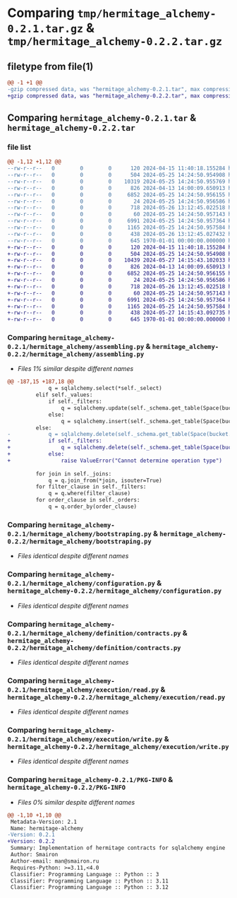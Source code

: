 # Comparing `tmp/hermitage_alchemy-0.2.1.tar.gz` & `tmp/hermitage_alchemy-0.2.2.tar.gz`

## filetype from file(1)

```diff
@@ -1 +1 @@
-gzip compressed data, was "hermitage_alchemy-0.2.1.tar", max compression
+gzip compressed data, was "hermitage_alchemy-0.2.2.tar", max compression
```

## Comparing `hermitage_alchemy-0.2.1.tar` & `hermitage_alchemy-0.2.2.tar`

### file list

```diff
@@ -1,12 +1,12 @@
--rw-r--r--   0        0        0      120 2024-04-15 11:40:18.155284 hermitage_alchemy-0.2.1/README.md
--rw-r--r--   0        0        0      504 2024-05-25 14:24:50.954908 hermitage_alchemy-0.2.1/hermitage_alchemy/__init__.py
--rw-r--r--   0        0        0    10319 2024-05-25 14:24:50.955769 hermitage_alchemy-0.2.1/hermitage_alchemy/assembling.py
--rw-r--r--   0        0        0      826 2024-04-13 14:00:09.650913 hermitage_alchemy-0.2.1/hermitage_alchemy/bootstraping.py
--rw-r--r--   0        0        0     6852 2024-05-25 14:24:50.956155 hermitage_alchemy-0.2.1/hermitage_alchemy/configuration.py
--rw-r--r--   0        0        0       24 2024-05-25 14:24:50.956586 hermitage_alchemy-0.2.1/hermitage_alchemy/definition/__init__.py
--rw-r--r--   0        0        0      718 2024-05-26 13:12:45.022518 hermitage_alchemy-0.2.1/hermitage_alchemy/definition/contracts.py
--rw-r--r--   0        0        0       60 2024-05-25 14:24:50.957143 hermitage_alchemy-0.2.1/hermitage_alchemy/execution/__init__.py
--rw-r--r--   0        0        0     6991 2024-05-25 14:24:50.957364 hermitage_alchemy-0.2.1/hermitage_alchemy/execution/read.py
--rw-r--r--   0        0        0     1165 2024-05-25 14:24:50.957584 hermitage_alchemy-0.2.1/hermitage_alchemy/execution/write.py
--rw-r--r--   0        0        0      438 2024-05-26 13:12:45.027432 hermitage_alchemy-0.2.1/pyproject.toml
--rw-r--r--   0        0        0      645 1970-01-01 00:00:00.000000 hermitage_alchemy-0.2.1/PKG-INFO
+-rw-r--r--   0        0        0      120 2024-04-15 11:40:18.155284 hermitage_alchemy-0.2.2/README.md
+-rw-r--r--   0        0        0      504 2024-05-25 14:24:50.954908 hermitage_alchemy-0.2.2/hermitage_alchemy/__init__.py
+-rw-r--r--   0        0        0    10439 2024-05-27 14:15:43.102033 hermitage_alchemy-0.2.2/hermitage_alchemy/assembling.py
+-rw-r--r--   0        0        0      826 2024-04-13 14:00:09.650913 hermitage_alchemy-0.2.2/hermitage_alchemy/bootstraping.py
+-rw-r--r--   0        0        0     6852 2024-05-25 14:24:50.956155 hermitage_alchemy-0.2.2/hermitage_alchemy/configuration.py
+-rw-r--r--   0        0        0       24 2024-05-25 14:24:50.956586 hermitage_alchemy-0.2.2/hermitage_alchemy/definition/__init__.py
+-rw-r--r--   0        0        0      718 2024-05-26 13:12:45.022518 hermitage_alchemy-0.2.2/hermitage_alchemy/definition/contracts.py
+-rw-r--r--   0        0        0       60 2024-05-25 14:24:50.957143 hermitage_alchemy-0.2.2/hermitage_alchemy/execution/__init__.py
+-rw-r--r--   0        0        0     6991 2024-05-25 14:24:50.957364 hermitage_alchemy-0.2.2/hermitage_alchemy/execution/read.py
+-rw-r--r--   0        0        0     1165 2024-05-25 14:24:50.957584 hermitage_alchemy-0.2.2/hermitage_alchemy/execution/write.py
+-rw-r--r--   0        0        0      438 2024-05-27 14:15:43.092735 hermitage_alchemy-0.2.2/pyproject.toml
+-rw-r--r--   0        0        0      645 1970-01-01 00:00:00.000000 hermitage_alchemy-0.2.2/PKG-INFO
```

### Comparing `hermitage_alchemy-0.2.1/hermitage_alchemy/assembling.py` & `hermitage_alchemy-0.2.2/hermitage_alchemy/assembling.py`

 * *Files 1% similar despite different names*

```diff
@@ -187,15 +187,18 @@
             q = sqlalchemy.select(*self._select)
         elif self._values:
             if self._filters:
                 q = sqlalchemy.update(self._schema.get_table(Space(bucket.name))).values(self._values[0])
             else:
                 q = sqlalchemy.insert(self._schema.get_table(Space(bucket.name))).values(self._values)
         else:
-            q = sqlalchemy.delete(self._schema.get_table(Space(bucket.name)))
+            if self._filters:
+                q = sqlalchemy.delete(self._schema.get_table(Space(bucket.name)))
+            else:
+                raise ValueError("Cannot determine operation type")
 
         for join in self._joins:
             q = q.join_from(*join, isouter=True)
         for filter_clause in self._filters:
             q = q.where(filter_clause)
         for order_clause in self._orders:
             q = q.order_by(order_clause)
```

### Comparing `hermitage_alchemy-0.2.1/hermitage_alchemy/bootstraping.py` & `hermitage_alchemy-0.2.2/hermitage_alchemy/bootstraping.py`

 * *Files identical despite different names*

### Comparing `hermitage_alchemy-0.2.1/hermitage_alchemy/configuration.py` & `hermitage_alchemy-0.2.2/hermitage_alchemy/configuration.py`

 * *Files identical despite different names*

### Comparing `hermitage_alchemy-0.2.1/hermitage_alchemy/definition/contracts.py` & `hermitage_alchemy-0.2.2/hermitage_alchemy/definition/contracts.py`

 * *Files identical despite different names*

### Comparing `hermitage_alchemy-0.2.1/hermitage_alchemy/execution/read.py` & `hermitage_alchemy-0.2.2/hermitage_alchemy/execution/read.py`

 * *Files identical despite different names*

### Comparing `hermitage_alchemy-0.2.1/hermitage_alchemy/execution/write.py` & `hermitage_alchemy-0.2.2/hermitage_alchemy/execution/write.py`

 * *Files identical despite different names*

### Comparing `hermitage_alchemy-0.2.1/PKG-INFO` & `hermitage_alchemy-0.2.2/PKG-INFO`

 * *Files 0% similar despite different names*

```diff
@@ -1,10 +1,10 @@
 Metadata-Version: 2.1
 Name: hermitage-alchemy
-Version: 0.2.1
+Version: 0.2.2
 Summary: Implementation of hermitage contracts for sqlalchemy engine
 Author: Smairon
 Author-email: man@smairon.ru
 Requires-Python: >=3.11,<4.0
 Classifier: Programming Language :: Python :: 3
 Classifier: Programming Language :: Python :: 3.11
 Classifier: Programming Language :: Python :: 3.12
```

